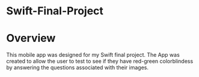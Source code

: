 # Swift-Final-Project
# Overview
This mobile app was designed for my Swift final project. The App was created to allow the user to test to see if they have red-green colorblindess by answering the questions associated with their images.
